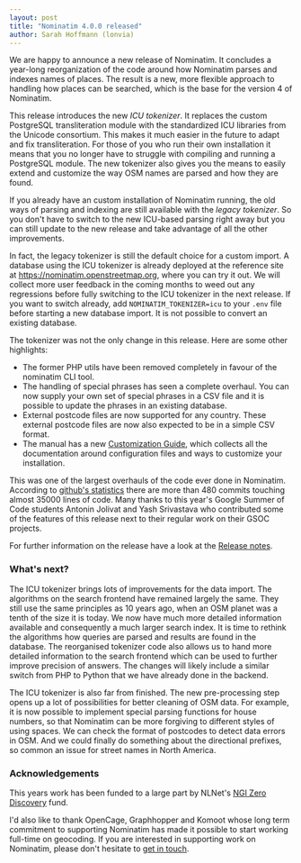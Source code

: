 ```yaml
---
layout: post
title: "Nominatim 4.0.0 released"
author: Sarah Hoffmann (lonvia)
---
```


We are happy to announce a new release of Nominatim. It concludes a year-long
reorganization of the code around how Nominatim parses and indexes names of
places. The result is a new, more flexible approach to handling how places
can be searched, which is the base for the version 4 of Nominatim.

This release introduces the new _ICU tokenizer_. It replaces the custom
PostgreSQL transliteration module with the standardized ICU libraries from
the Unicode consortium. This makes it much easier in the future to adapt and
fix transliteration. For those of you who run their own installation it means
that you no longer have to struggle with compiling and running a PostgreSQL
module. The new tokenizer also gives you the means to easily extend and
customize the way OSM names are parsed and how they are found.

If you already have an custom installation of Nominatim running, the old ways
of parsing and indexing are still available with the _legacy tokenizer_. So you
don't have to switch to the new ICU-based parsing right away but you can still
update to the new release and take advantage of all the other improvements.

In fact, the legacy tokenizer is still the default choice for a custom import.
A database using the ICU tokenizer is already deployed at the reference site
at https://nominatim.openstreetmap.org, where you can try it out. We will
collect more user feedback in the coming months to weed out any regressions
before fully switching to the ICU tokenizer in the next release. If you want
to switch already, add `NOMINATIM_TOKENIZER=icu` to your `.env` file before
starting a new database import. It is not possible to convert an existing
database.

The tokenizer was not the only change in this release. Here are some other
highlights:

* The former PHP utils have been removed completely in favour of the nominatim
  CLI tool.
* The handling of special phrases has seen a complete overhaul. You can now
  supply your own set of special phrases in a CSV file and it is possible
  to update the phrases in an existing database.
* External postcode files are now supported for any country. These external
  postcode files are now also expected to be in a simple CSV format.
* The manual has a new [Customization Guide](https://nominatim.org/release-docs/latest/customize/Overview/),
  which collects all the documentation around configuration files and ways to
  customize your installation.

This was one of the largest overhauls of the code ever done in Nominatim.
According to [github's statistics](https://github.com/osm-search/Nominatim/compare/v3.7.0...v4.0.0)
there are more than 480 commits touching almost 35000 lines of code.
Many thanks to this year's Google Summer of Code students
Antonin Jolivat and Yash Srivastava
who contributed some of the features of this release next to their regular
work on their GSOC projects.

For further information on the release have a look at the
[Release notes](https://github.com/osm-search/Nominatim/releases/tag/v4.0.0).

### What's next?

The ICU tokenizer brings lots of improvements for the data import.
The algorithms on the search frontend have remained largely the
same. They still use the same principles as 10 years ago, when an OSM planet
was a tenth of the size it is today. We now have much more detailed information
available and consequently a much larger search index. It is time to rethink
the algorithms how queries are parsed and results are found in the database.
The reorganised tokenizer code also allows us to hand more detailed information
to the search frontend which can be used to further improve precision of answers.
The changes will likely include a similar switch from PHP to Python that we
have already done in the backend.

The ICU tokenizer is also far from finished. The new pre-processing
step opens up a lot of possibilities for better cleaning of OSM data. For
example, it is now possible to implement special parsing functions for
house numbers, so that Nominatim can be more forgiving to different styles
of using spaces. We can check the format of postcodes to detect data errors
in OSM. And we could finally do something about the directional prefixes,
so common an issue for street names in North America.

### Acknowledgements

This years work has been funded to a large part by NLNet's
[NGI Zero Discovery](https://nlnet.nl/thema/NGIZeroDiscovery.html) fund.

I'd also like to thank OpenCage, Graphhopper and Komoot whose long term
commitment to supporting Nominatim has made it possible to start working
full-time on geocoding. If you are interested in supporting work on Nominatim,
please don't hesitate to [get in touch](https://nominatim.org/funding).
